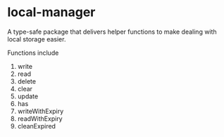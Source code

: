 # local-manager

A type-safe package that delivers helper functions to make dealing with local storage easier.

Functions include

1. write
2. read
3. delete
4. clear
5. update
6. has
7. writeWithExpiry
8. readWithExpiry
9. cleanExpired
